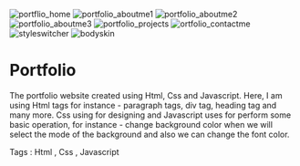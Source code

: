 ![portflio_home](https://user-images.githubusercontent.com/69350113/124494304-4c6dc680-ddd4-11eb-888f-ef1b2787c669.png)
![portfolio_aboutme1](https://user-images.githubusercontent.com/69350113/124494339-598ab580-ddd4-11eb-943b-59df01b524d4.png)
![portfolio_aboutme2](https://user-images.githubusercontent.com/69350113/124494355-5ee80000-ddd4-11eb-9ea3-262217ae56c2.png)
![portfolio_aboutme3](https://user-images.githubusercontent.com/69350113/124494380-63141d80-ddd4-11eb-8723-3c5e39aedc5d.png)
![portfolio_projects](https://user-images.githubusercontent.com/69350113/124494395-68716800-ddd4-11eb-81db-b9d37d456c29.png)
![ortfolio_contactme](https://user-images.githubusercontent.com/69350113/124494418-6f987600-ddd4-11eb-9508-44f983ffe676.png)
![styleswitcher](https://user-images.githubusercontent.com/69350113/124494435-73c49380-ddd4-11eb-9492-df222f572494.png)
![bodyskin](https://user-images.githubusercontent.com/69350113/124494448-7a530b00-ddd4-11eb-90af-68f12edb69e0.png)
# Portfolio
The portfolio website created using Html, Css and Javascript. Here, I am using Html tags for instance - paragraph tags, div tag, heading tag and many more. Css using for designing and Javascript uses for perform some basic operation, for instance - change background color when we will select the mode of the background and also we can change the font color.

Tags : Html , Css , Javascript
